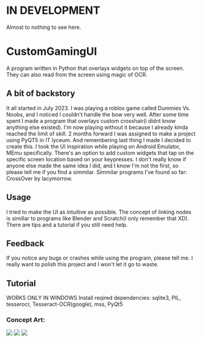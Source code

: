 # IN DEVELOPMENT
Almost to nothing to see here.

# CustomGamingUI
A program written in Python that overlays widgets on top of the screen. They can also read from the screen using magic of OCR.



## A bit of backstory
It all started in July 2023. I was playing a roblox game called Dummies Vs. Noobs, and I noticed I couldn't handle the bow very well. After some time spent I made a program that overlays custom crosshair(i didnt know anything else existed). I'm now playing without it because I already kinda reached the limit of skill. 2 months forward I was assigned to make a project using PyQT5 in IT lyceum. And remembering last thing I made I decided to create this. I took the UI inspiration while playing on Android Emulator, MEmu specifically. There's an option to add custom widgets that tap on the specific screen location based on your keypresses. I don't really know if anyone else made the same idea I did, and I know I'm not the first, so please tell me if you find a simmilar.
Simmilar programs I've found so far: CrossOver by lacymorrow.

## Usage
I tried to make the UI as intuitive as possible. The concept of linking nodes is simillar to programs like Blender and Scratch(I only remember that XD). There are tips and a tutorial if you still need help.

## Feedback
If you notice any bugs or crashes while using the program, please tell me. I really want to polish this project and I won't let it go to waste.

## Tutorial
WORKS ONLY IN WINDOWS
Install reqired dependencies: sqlite3, PIL, tesserocr, Tesseract-OCR(google), mss, PyQt5


### Concept Art:
![](https://media.discordapp.net/attachments/859766354005065751/1154519455087464578/Main_Menu.png?width=960&height=540)
![](https://media.discordapp.net/attachments/859766354005065751/1154519454521229322/Editing.png?width=960&height=540)
![](https://media.discordapp.net/attachments/859766354005065751/1154519455527874690/Settings_Menu.png?width=960&height=540)
